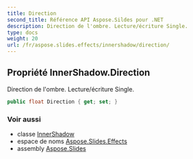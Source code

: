 ```yaml
---
title: Direction
second_title: Référence API Aspose.Sildes pour .NET
description: Direction de l'ombre. Lecture/écriture Single.
type: docs
weight: 20
url: /fr/aspose.slides.effects/innershadow/direction/
---
```


## Propriété InnerShadow.Direction

Direction de l'ombre. Lecture/écriture Single.

```csharp
public float Direction { get; set; }
```

### Voir aussi

* classe [InnerShadow](../../innershadow)
* espace de noms [Aspose.Slides.Effects](../../innershadow)
* assembly [Aspose.Slides](../../../)

<!-- NE PAS ÉDITER : généré par xmldocmd pour Aspose.Slides.dll -->